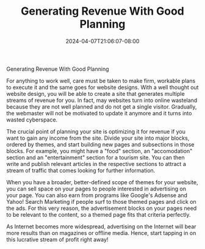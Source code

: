 ﻿---
title: "Generating Revenue With Good Planning"
date: 2024-04-07T21:06:07-08:00
description: "Web Design Tips for Web Success"
featured_image: "/images/Web Design.jpg"
tags: ["Web Design"]
---

Generating Revenue With Good Planning


For anything to work well, care must be taken to make firm, workable plans to execute it and the same goes for website designs. With a well thought out website design, you will be able to create a site that generates multiple streams of revenue for you. In fact, may websites turn into online wasteland because they are not well planned and do not get a single visitor. Gradually, the webmaster will not be motivated to update it anymore and it turns into wasted cyberspace. 

The crucial point of planning your site is optimizing it for revenue if you want to gain any income from the site. Divide your site into major blocks, ordered by themes, and start building new pages and subsections in those blocks. For example, you might have a "food" section, an "accomodation" section and an "entertainment" section for a tourism site. You can then write and publish relevant articles in the respective sections to attract a stream of traffic that comes looking for further information. 

When you have a broader, better-defined scope of themes for your website, you can sell space on your pages to people interested in advertising on your page. You can also earn from programs like Google's Adsense and Yahoo! Search Marketing if people surf to those themed pages and click on the ads. For this very reason, the advertisement blocks on your pages need to be relevant to the content, so a themed page fits that criteria perfectly. 

As Internet becomes more widespread, advertising on the Internet will bear more results than on magazines or offline media. Hence, start tapping in on this lucrative stream of profit right away!
